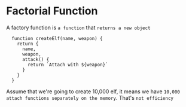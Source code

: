 # Factorial Function

A factory function is `a function` that `returns a new object`

```
  function createElf(name, weapon) {
    return {
      name,
      weapon,
      attack() {
        return `Attach with ${weapon}`
      }
    }
  }
```

Assume that we're going to create 10,000 elf, it means we have `10,000 attach functions separately on the memory`. That's `not efficiency`
